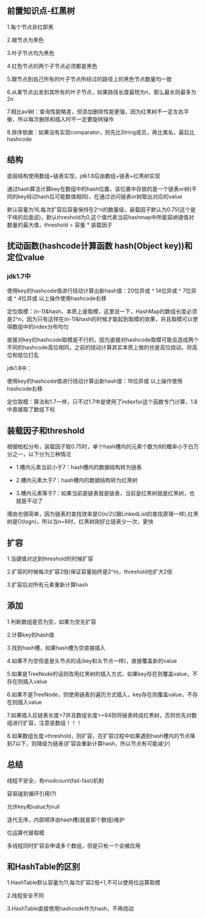 ## 前置知识点-红黑树

1.每个节点非红即黑

2.根节点为黑色

3.叶子节点均为黑色

4.红色节点的两个子节点必须都是黑色

5.跟节点到自己所有的叶子节点所经过的路径上的黑色节点数量均一致

6.从某节点出发到其所有的叶子节点，如果路径长度最短为n，那么最长则最多为2n

7.相比avl树：查询性能略差，但添加删除性能更强，因为红黑树不一定左右平衡，所以每次删除和插入时不一定要旋转操作

8.排序依据：如果没有实现comparator，则先比String成员，再比类名，最后比hashcode

## 结构

底层结构使用数组+链表实现，jdk1.8后由数组+链表+红黑树实现

通过hash算法计算key在数组中的hash位置，该位置中存放的是一个链表or树(不同的key经过hash后可能数值相同)，在通过访问链表or树取出对应的value

默认容量为16,每次扩容后容量保持在2^n的数量级，装载因子默认为0.75(这个是干啥的后面说)，默认threshold为0,这个值代表当前hashmap中所能容纳键值对数量的最大值，threshold = 容量 * 装载因子

## 扰动函数(hashcode计算函数 hash(Object key))和定位value

### jdk1.7中

  使用key的hashcode值进行绕动计算出新hash值：20位异或 ^ 14位异或 ^ 7位异或 ^ 4位异或 以上操作使用hashcode右移
  
  定位取模：(n-1)&hash，本质上是取模，这里说一下，HashMap的数组长度必须是2^n，因为只有这样在(n-1)&hash的时候才能起到取模的效果，并且取模可以使得数组中的index分布均匀
    
  直接对key的hashcode取模是不行的，因为直接对hashcode取模可能会造成两个不同的hashcode高位相同，之前的绕动计算其实本质上做的也是高位绕动，将高位和低位打乱
  
jdk1.8中：

  使用key的hashcode值进行绕动计算出新hash值：16位异或 以上操作使用hashcode右移
  
  定位取模：算法和1.7一样，只不过1.7中是使用了indexfor这个函数专门计算，1.8中直接取了数组下标

## 装载因子和threshold

根据柏松分布，装载因子取0.75时，单个hash槽内的元素个数为8的概率小于白万分之一，以下分为三种情况

- 1.槽内元素当前小于7：hash槽内的数据结构转为链表

- 2.槽内元素大于7：hash槽内的数据结构转为红黑树

- 3.槽内元素等于7：如果当前是链表就是链表，当前是红黑树就是红黑树，也就是不动了

理由也很简单，因为链表的查找效率是O(n/2)(跟LinkedList的查找原理一样),红黑树是O(logn)，所以当n=8时，红黑树刚好比链表少一次，更快

## 扩容

1.当键值对达到threshold的时候扩容

2.扩容的时候每次扩容2倍(保证容量始终是2^n)，threshold也扩大2倍

3.扩容后对所有元素重新计算hash

## 添加

1.判断数组是否为空，如果为空先扩容

2.计算key的hash值

3.找到hash槽，如果hash槽为空直接插入

4.如果不为空但是是头节点的话(key和头节点一样)，直接覆盖新的value

5.如果是TreeNode的话则改用红黑树的插入方式，如果key存在则覆盖value，不存在则插入value

6.如果不是TreeNode，则使用链表的遍历方式插入，key存在则覆盖value，不存在则插入value

7.如果插入后链表长度>7并且数组长度>=64则将链表转成红黑树，否则优先对数组进行扩容，注意是数组！！！

8.如果数组长度>threshold，则扩容，在扩容过程中如果遇到hash槽内的节点降到7以下，则降级为链表(扩容会重新计算hash，所以节点有可能减少)

## 总结

线程不安全，有modcount(fail-fast)机制

容易碰到循环引用(?)

允许key和value为null

迭代无序，内部顺序由hash槽(就是那个数组)维护

位运算代替取模

多线程同时扩容会申请多个数组，但是只有一个会被应用

## 和HashTable的区别

1.HashTable默认容量为11,每次扩容2倍+1,不可以使用位运算取模

2.线程安全不同

3.HashTable直接使用hashcode作为hash，不再绕动
  
  
